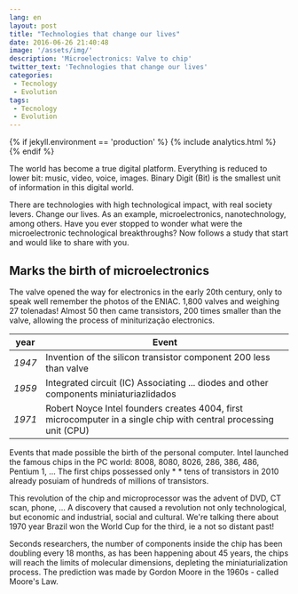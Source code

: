 ```yaml
---
lang: en
layout: post
title: "Technologies that change our lives"
date: 2016-06-26 21:40:48
image: '/assets/img/'
description: 'Microelectronics: Valve to chip'
twitter_text: 'Technologies that change our lives'
categories:
 - Tecnology
 - Evolution
tags:
 - Tecnology
 - Evolution
---
```

{% if jekyll.environment == 'production' %}
    {% include analytics.html %}
{% endif %}

The world has become a true digital platform. Everything is reduced to lower bit: music, video, voice, images.
Binary Digit (Bit) is the smallest unit of information in this digital world.

There are technologies with high technological impact, with real society levers. Change our lives. As an example, microelectronics, nanotechnology, among others. Have you ever stopped to wonder what were the microelectronic technological breakthroughs?
Now follows a study that start and would like to share with you.

Marks the birth of microelectronics
------------------------------------


The valve opened the way for electronics in the early 20th century, only to speak well remember the photos of the ENIAC. 1,800 valves and weighing 27 tolenadas!
Almost 50 then came transistors, 200 times smaller than the valve, allowing the process of miniturização electronics.



 year    | Event
 ------- | -----------
  *1947* | Invention of the silicon transistor component 200 less than valve
  *1959* | Integrated circuit (IC) Associating ... diodes and other components miniaturiazlidados
  *1971* | Robert Noyce Intel founders creates 4004, first microcomputer in a single chip with central processing unit (CPU)

Events that made possible the birth of the personal computer. Intel launched the famous chips in the PC world: 8008, 8080, 8026, 286, 386, 486, Pentium 1, ...
The first chips possessed only * * tens of transistors in 2010 already posuiam of hundreds of millions of transistors.

This revolution of the chip and microprocessor was the advent of DVD, CT scan, phone, ...
A discovery that caused a revolution not only technological, but economic and industrial, social and cultural. We're talking there about 1970 year Brazil won the World Cup for the third, ie a not so distant past!

Seconds researchers, the number of components inside the chip has been doubling every 18 months, as has been happening about 45 years, the chips will reach the limits of molecular dimensions, depleting the miniaturialization process.
The prediction was made by Gordon Moore in the 1960s - called Moore's Law.


